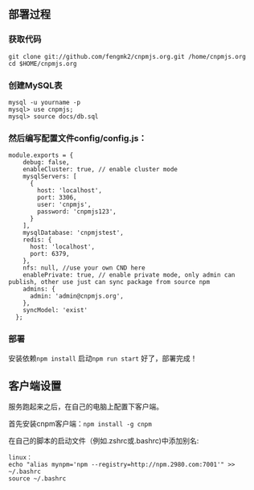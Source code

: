 ## 部署过程

### 获取代码

```
git clone git://github.com/fengmk2/cnpmjs.org.git /home/cnpmjs.org
cd $HOME/cnpmjs.org
```

### 创建MySQL表

```
mysql -u yourname -p
mysql> use cnpmjs;
mysql> source docs/db.sql
```

### 然后编写配置文件config/config.js：

```
module.exports = {
    debug: false,
    enableCluster: true, // enable cluster mode
    mysqlServers: [
      {
        host: 'localhost',
        port: 3306,
        user: 'cnpmjs',
        password: 'cnpmjs123',
      }
    ],
    mysqlDatabase: 'cnpmjstest',
    redis: {
      host: 'localhost',
      port: 6379,
    },
    nfs: null, //use your own CND here
    enablePrivate: true, // enable private mode, only admin can publish, other use just can sync package from source npm
    admins: {
      admin: 'admin@cnpmjs.org',
    },
    syncModel: 'exist'
  };
```

### 部署

安装依赖`npm install`
启动`npm run start`
好了，部署完成！

## 客户端设置

服务跑起来之后，在自己的电脑上配置下客户端。

首先安装cnpm客户端：`npm install -g cnpm`

在自己的脚本的启动文件（例如.zshrc或.bashrc)中添加别名:

    linux：
    echo "alias mynpm='npm --registry=http://npm.2980.com:7001'" >> ~/.bashrc
    source ~/.bashrc